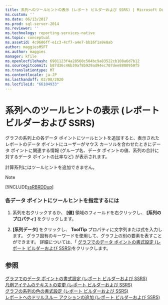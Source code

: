```yaml
---
title: 系列へのツールヒントの表示 (レポート ビルダーおよび SSRS) | Microsoft Docs
ms.custom: ''
ms.date: 06/13/2017
ms.prod: sql-server-2014
ms.reviewer: ''
ms.technology: reporting-services-native
ms.topic: conceptual
ms.assetid: 4c9606ff-e1c3-4cf7-a4e7-bb16f1a9e8ab
author: maggiesMSFT
ms.author: maggies
manager: kfile
ms.openlocfilehash: 6901123f4a28560c504bc9a83522cb108a6d7b12
ms.sourcegitcommit: b87d36c46b39af8b929ad94ec707dee8800950f5
ms.translationtype: MT
ms.contentlocale: ja-JP
ms.lasthandoff: 02/08/2020
ms.locfileid: "66104933"
---
```

# <a name="show-tooltips-on-a-series-report-builder-and-ssrs"></a>系列へのツールヒントの表示 (レポート ビルダーおよび SSRS)
  グラフの系列上の各データ ポイントにツールヒントを追加すると、表示されたレポートのデータ ポイントにユーザーがマウス カーソルを合わせたときにデータ ポイントに関連する情報 (グループ名、データ ポイントの値、系列の合計に対するデータ ポイントの比率など) が表示されます。  
  
 計算系列にはツールヒントを追加できません。  
  
> [!NOTE]  
>  [!INCLUDE[ssRBRDDup](../../includes/ssrbrddup-md.md)]  
  
### <a name="to-specify-a-tooltip-on-each-data-point"></a>各データ ポイントにツールヒントを指定するには  
  
1.  系列を右クリックするか、 **[値]** 領域のフィールドを右クリックし、 **[系列のプロパティ]** をクリックします。  
  
2.  **[系列データ]** をクリックし、 **ToolTip** プロパティに文字列または式を入力します。 グラフ固有のキーワードを使用して、グラフ上の別の要素を表すことができます。 詳細については、「 [グラフでのデータ ポイントの書式設定 (レポート ビルダーおよび SSRS)](formatting-data-points-on-a-chart-report-builder-and-ssrs.md)をクリックします。  
  
## <a name="see-also"></a>参照  
 [グラフでのデータ ポイントの書式設定 (レポート ビルダーおよび SSRS)](formatting-data-points-on-a-chart-report-builder-and-ssrs.md)   
 [凡例アイテムのテキストの変更 &#40;レポート ビルダーおよび SSRS&#41;](chart-legend-change-item-text-report-builder.md)   
 [グラフの系列の色の書式設定 &#40;レポート ビルダーおよび SSRS&#41;](formatting-series-colors-on-a-chart-report-builder-and-ssrs.md)   
 [レポートへのドリルスルー アクションの追加 &#40;レポート ビルダーおよび SSRS&#41;](add-a-drillthrough-action-on-a-report-report-builder-and-ssrs.md)  
  
  
